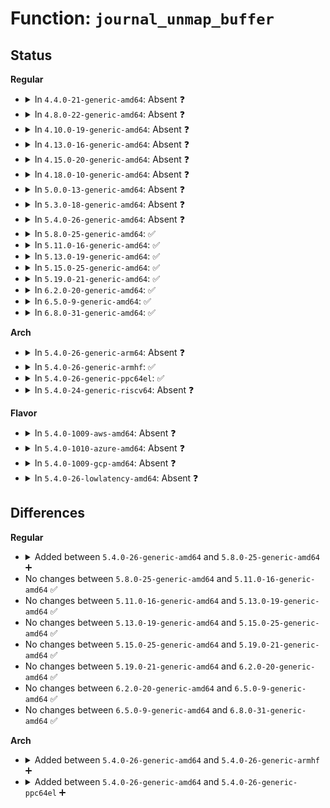 # Function: <code>journal_unmap_buffer</code>

## Status
<b>Regular</b>
<ul>
<li>
<details>
<summary>In <code>4.4.0-21-generic-amd64</code>: Absent ❓</summary>

```json
{
  "name": "journal_unmap_buffer",
  "collision_type": "Unique Static",
  "inline_type": "Full",
  "funcs": [
    {
      "addr": 18446744071581897193,
      "name": "journal_unmap_buffer",
      "external": false,
      "loc": "fs/jbd2/transaction.c:2096",
      "file": "fs/jbd2/transaction.c",
      "inline": "not declared, inlined",
      "caller_inline": [
        "fs/jbd2/transaction.c:jbd2_journal_invalidatepage"
      ],
      "caller_func": []
    }
  ],
  "symbols": []
}
```
</details>
</li>
<li>
<details>
<summary>In <code>4.8.0-22-generic-amd64</code>: Absent ❓</summary>

```json
{
  "name": "journal_unmap_buffer",
  "collision_type": "Unique Static",
  "inline_type": "Full",
  "funcs": [
    {
      "addr": 18446744071582084555,
      "name": "journal_unmap_buffer",
      "external": false,
      "loc": "fs/jbd2/transaction.c:2081",
      "file": "fs/jbd2/transaction.c",
      "inline": "not declared, inlined",
      "caller_inline": [
        "fs/jbd2/transaction.c:jbd2_journal_invalidatepage"
      ],
      "caller_func": []
    }
  ],
  "symbols": []
}
```
</details>
</li>
<li>
<details>
<summary>In <code>4.10.0-19-generic-amd64</code>: Absent ❓</summary>

```json
{
  "name": "journal_unmap_buffer",
  "collision_type": "Unique Static",
  "inline_type": "Full",
  "funcs": [
    {
      "addr": 18446744071582174651,
      "name": "journal_unmap_buffer",
      "external": false,
      "loc": "fs/jbd2/transaction.c:2086",
      "file": "fs/jbd2/transaction.c",
      "inline": "not declared, inlined",
      "caller_inline": [
        "fs/jbd2/transaction.c:jbd2_journal_invalidatepage"
      ],
      "caller_func": []
    }
  ],
  "symbols": []
}
```
</details>
</li>
<li>
<details>
<summary>In <code>4.13.0-16-generic-amd64</code>: Absent ❓</summary>

```json
{
  "name": "journal_unmap_buffer",
  "collision_type": "Unique Static",
  "inline_type": "Full",
  "funcs": [
    {
      "addr": 18446744071582261239,
      "name": "journal_unmap_buffer",
      "external": false,
      "loc": "fs/jbd2/transaction.c:2104",
      "file": "fs/jbd2/transaction.c",
      "inline": "not declared, inlined",
      "caller_inline": [
        "fs/jbd2/transaction.c:jbd2_journal_invalidatepage"
      ],
      "caller_func": []
    }
  ],
  "symbols": []
}
```
</details>
</li>
<li>
<details>
<summary>In <code>4.15.0-20-generic-amd64</code>: Absent ❓</summary>

```json
{
  "name": "journal_unmap_buffer",
  "collision_type": "Unique Static",
  "inline_type": "Full",
  "funcs": [
    {
      "addr": 18446744071582410279,
      "name": "journal_unmap_buffer",
      "external": false,
      "loc": "fs/jbd2/transaction.c:2107",
      "file": "fs/jbd2/transaction.c",
      "inline": "not declared, inlined",
      "caller_inline": [
        "fs/jbd2/transaction.c:jbd2_journal_invalidatepage"
      ],
      "caller_func": []
    }
  ],
  "symbols": []
}
```
</details>
</li>
<li>
<details>
<summary>In <code>4.18.0-10-generic-amd64</code>: Absent ❓</summary>

```json
{
  "name": "journal_unmap_buffer",
  "collision_type": "Unique Static",
  "inline_type": "Full",
  "funcs": [
    {
      "addr": 18446744071582600407,
      "name": "journal_unmap_buffer",
      "external": false,
      "loc": "fs/jbd2/transaction.c:2110",
      "file": "fs/jbd2/transaction.c",
      "inline": "not declared, inlined",
      "caller_inline": [
        "fs/jbd2/transaction.c:jbd2_journal_invalidatepage"
      ],
      "caller_func": []
    }
  ],
  "symbols": []
}
```
</details>
</li>
<li>
<details>
<summary>In <code>5.0.0-13-generic-amd64</code>: Absent ❓</summary>

```json
{
  "name": "journal_unmap_buffer",
  "collision_type": "Unique Static",
  "inline_type": "Full",
  "funcs": [
    {
      "addr": 18446744071582702151,
      "name": "journal_unmap_buffer",
      "external": false,
      "loc": "fs/jbd2/transaction.c:2150",
      "file": "fs/jbd2/transaction.c",
      "inline": "not declared, inlined",
      "caller_inline": [
        "fs/jbd2/transaction.c:jbd2_journal_invalidatepage"
      ],
      "caller_func": []
    }
  ],
  "symbols": []
}
```
</details>
</li>
<li>
<details>
<summary>In <code>5.3.0-18-generic-amd64</code>: Absent ❓</summary>

```json
{
  "name": "journal_unmap_buffer",
  "collision_type": "Unique Static",
  "inline_type": "Full",
  "funcs": [
    {
      "addr": 18446744071582875020,
      "name": "journal_unmap_buffer",
      "external": false,
      "loc": "fs/jbd2/transaction.c:2184",
      "file": "fs/jbd2/transaction.c",
      "inline": "not declared, inlined",
      "caller_inline": [
        "fs/jbd2/transaction.c:jbd2_journal_invalidatepage"
      ],
      "caller_func": []
    }
  ],
  "symbols": []
}
```
</details>
</li>
<li>
<details>
<summary>In <code>5.4.0-26-generic-amd64</code>: Absent ❓</summary>

```json
{
  "name": "journal_unmap_buffer",
  "collision_type": "Unique Static",
  "inline_type": "Full",
  "funcs": [
    {
      "addr": 18446744071582981724,
      "name": "journal_unmap_buffer",
      "external": false,
      "loc": "fs/jbd2/transaction.c:2191",
      "file": "fs/jbd2/transaction.c",
      "inline": "not declared, inlined",
      "caller_inline": [
        "fs/jbd2/transaction.c:jbd2_journal_invalidatepage"
      ],
      "caller_func": []
    }
  ],
  "symbols": []
}
```
</details>
</li>
<li>
<details>
<summary>In <code>5.8.0-25-generic-amd64</code>: ✅</summary>

```c
int journal_unmap_buffer(journal_t * journal, struct buffer_head * bh, int partial_page)
```

```json
{
  "name": "journal_unmap_buffer",
  "collision_type": "Unique Static",
  "inline_type": "No",
  "funcs": [
    {
      "addr": 18446744071583297952,
      "name": "journal_unmap_buffer",
      "external": false,
      "loc": "fs/jbd2/transaction.c:2254",
      "file": "fs/jbd2/transaction.c",
      "inline": "seen, unknown",
      "caller_inline": [],
      "caller_func": [
        "fs/jbd2/transaction.c:jbd2_journal_invalidatepage"
      ]
    }
  ],
  "symbols": [
    {
      "addr": 18446744071583297952,
      "name": "journal_unmap_buffer",
      "section": ".text",
      "bind": "STB_LOCAL",
      "size": 488
    }
  ]
}
```
</details>
</li>
<li>
<details>
<summary>In <code>5.11.0-16-generic-amd64</code>: ✅</summary>

```c
int journal_unmap_buffer(journal_t * journal, struct buffer_head * bh, int partial_page)
```

```json
{
  "name": "journal_unmap_buffer",
  "collision_type": "Unique Static",
  "inline_type": "No",
  "funcs": [
    {
      "addr": 18446744071583413248,
      "name": "journal_unmap_buffer",
      "external": false,
      "loc": "fs/jbd2/transaction.c:2252",
      "file": "fs/jbd2/transaction.c",
      "inline": "seen, unknown",
      "caller_inline": [],
      "caller_func": [
        "fs/jbd2/transaction.c:jbd2_journal_invalidatepage"
      ]
    }
  ],
  "symbols": [
    {
      "addr": 18446744071583413248,
      "name": "journal_unmap_buffer",
      "section": ".text",
      "bind": "STB_LOCAL",
      "size": 488
    }
  ]
}
```
</details>
</li>
<li>
<details>
<summary>In <code>5.13.0-19-generic-amd64</code>: ✅</summary>

```c
int journal_unmap_buffer(journal_t * journal, struct buffer_head * bh, int partial_page)
```

```json
{
  "name": "journal_unmap_buffer",
  "collision_type": "Unique Static",
  "inline_type": "No",
  "funcs": [
    {
      "addr": 18446744071583436096,
      "name": "journal_unmap_buffer",
      "external": false,
      "loc": "fs/jbd2/transaction.c:2257",
      "file": "fs/jbd2/transaction.c",
      "inline": "seen, unknown",
      "caller_inline": [],
      "caller_func": [
        "fs/jbd2/transaction.c:jbd2_journal_invalidatepage"
      ]
    }
  ],
  "symbols": [
    {
      "addr": 18446744071583436096,
      "name": "journal_unmap_buffer",
      "section": ".text",
      "bind": "STB_LOCAL",
      "size": 488
    }
  ]
}
```
</details>
</li>
<li>
<details>
<summary>In <code>5.15.0-25-generic-amd64</code>: ✅</summary>

```c
int journal_unmap_buffer(journal_t * journal, struct buffer_head * bh, int partial_page)
```

```json
{
  "name": "journal_unmap_buffer",
  "collision_type": "Unique Static",
  "inline_type": "No",
  "funcs": [
    {
      "addr": 18446744071583785504,
      "name": "journal_unmap_buffer",
      "external": false,
      "loc": "fs/jbd2/transaction.c:2257",
      "file": "fs/jbd2/transaction.c",
      "inline": "seen, unknown",
      "caller_inline": [],
      "caller_func": [
        "fs/jbd2/transaction.c:jbd2_journal_invalidatepage"
      ]
    }
  ],
  "symbols": [
    {
      "addr": 18446744071583785504,
      "name": "journal_unmap_buffer",
      "section": ".text",
      "bind": "STB_LOCAL",
      "size": 494
    }
  ]
}
```
</details>
</li>
<li>
<details>
<summary>In <code>5.19.0-21-generic-amd64</code>: ✅</summary>

```c
int journal_unmap_buffer(journal_t * journal, struct buffer_head * bh, int partial_page)
```

```json
{
  "name": "journal_unmap_buffer",
  "collision_type": "Unique Static",
  "inline_type": "No",
  "funcs": [
    {
      "addr": 18446744071584348944,
      "name": "journal_unmap_buffer",
      "external": false,
      "loc": "fs/jbd2/transaction.c:2276",
      "file": "fs/jbd2/transaction.c",
      "inline": "seen, unknown",
      "caller_inline": [],
      "caller_func": [
        "fs/jbd2/transaction.c:jbd2_journal_invalidate_folio"
      ]
    }
  ],
  "symbols": [
    {
      "addr": 18446744071584348944,
      "name": "journal_unmap_buffer",
      "section": ".text",
      "bind": "STB_LOCAL",
      "size": 513
    }
  ]
}
```
</details>
</li>
<li>
<details>
<summary>In <code>6.2.0-20-generic-amd64</code>: ✅</summary>

```c
int journal_unmap_buffer(journal_t * journal, struct buffer_head * bh, int partial_page)
```

```json
{
  "name": "journal_unmap_buffer",
  "collision_type": "Unique Static",
  "inline_type": "No",
  "funcs": [
    {
      "addr": 18446744071584999040,
      "name": "journal_unmap_buffer",
      "external": false,
      "loc": "fs/jbd2/transaction.c:2284",
      "file": "fs/jbd2/transaction.c",
      "inline": "seen, unknown",
      "caller_inline": [],
      "caller_func": [
        "fs/jbd2/transaction.c:jbd2_journal_invalidate_folio"
      ]
    }
  ],
  "symbols": [
    {
      "addr": 18446744071584999040,
      "name": "journal_unmap_buffer",
      "section": ".text",
      "bind": "STB_LOCAL",
      "size": 513
    }
  ]
}
```
</details>
</li>
<li>
<details>
<summary>In <code>6.5.0-9-generic-amd64</code>: ✅</summary>

```c
int journal_unmap_buffer(journal_t * journal, struct buffer_head * bh, int partial_page)
```

```json
{
  "name": "journal_unmap_buffer",
  "collision_type": "Unique Static",
  "inline_type": "No",
  "funcs": [
    {
      "addr": 18446744071585226976,
      "name": "journal_unmap_buffer",
      "external": false,
      "loc": "fs/jbd2/transaction.c:2260",
      "file": "fs/jbd2/transaction.c",
      "inline": "seen, unknown",
      "caller_inline": [],
      "caller_func": [
        "fs/jbd2/transaction.c:jbd2_journal_invalidate_folio"
      ]
    }
  ],
  "symbols": [
    {
      "addr": 18446744071585226976,
      "name": "journal_unmap_buffer",
      "section": ".text",
      "bind": "STB_LOCAL",
      "size": 527
    }
  ]
}
```
</details>
</li>
<li>
<details>
<summary>In <code>6.8.0-31-generic-amd64</code>: ✅</summary>

```c
int journal_unmap_buffer(journal_t * journal, struct buffer_head * bh, int partial_page)
```

```json
{
  "name": "journal_unmap_buffer",
  "collision_type": "Unique Static",
  "inline_type": "No",
  "funcs": [
    {
      "addr": 18446744071585459968,
      "name": "journal_unmap_buffer",
      "external": false,
      "loc": "fs/jbd2/transaction.c:2270",
      "file": "fs/jbd2/transaction.c",
      "inline": "seen, unknown",
      "caller_inline": [],
      "caller_func": [
        "fs/jbd2/transaction.c:jbd2_journal_invalidate_folio"
      ]
    }
  ],
  "symbols": [
    {
      "addr": 18446744071585459968,
      "name": "journal_unmap_buffer",
      "section": ".text",
      "bind": "STB_LOCAL",
      "size": 521
    }
  ]
}
```
</details>
</li>
</ul>
<b>Arch</b>
<ul>
<li>
<details>
<summary>In <code>5.4.0-26-generic-arm64</code>: Absent ❓</summary>

```json
{
  "name": "journal_unmap_buffer",
  "collision_type": "Unique Static",
  "inline_type": "Full",
  "funcs": [
    {
      "addr": 18446603336494662436,
      "name": "journal_unmap_buffer",
      "external": false,
      "loc": "fs/jbd2/transaction.c:2191",
      "file": "fs/jbd2/transaction.c",
      "inline": "not declared, inlined",
      "caller_inline": [
        "fs/jbd2/transaction.c:jbd2_journal_invalidatepage"
      ],
      "caller_func": []
    }
  ],
  "symbols": []
}
```
</details>
</li>
<li>
<details>
<summary>In <code>5.4.0-26-generic-armhf</code>: ✅</summary>

```c
int journal_unmap_buffer(journal_t * journal, struct buffer_head * bh, int partial_page)
```

```json
{
  "name": "journal_unmap_buffer",
  "collision_type": "Unique Static",
  "inline_type": "No",
  "funcs": [
    {
      "addr": 3228105588,
      "name": "journal_unmap_buffer",
      "external": false,
      "loc": "fs/jbd2/transaction.c:2191",
      "file": "fs/jbd2/transaction.c",
      "inline": "seen, unknown",
      "caller_inline": [],
      "caller_func": [
        "fs/jbd2/transaction.c:jbd2_journal_invalidatepage"
      ]
    }
  ],
  "symbols": [
    {
      "addr": 3228105588,
      "name": "journal_unmap_buffer",
      "section": ".text",
      "bind": "STB_LOCAL",
      "size": 796
    }
  ]
}
```
</details>
</li>
<li>
<details>
<summary>In <code>5.4.0-26-generic-ppc64el</code>: ✅</summary>

```c
int journal_unmap_buffer(journal_t * journal, struct buffer_head * bh, int partial_page)
```

```json
{
  "name": "journal_unmap_buffer",
  "collision_type": "Unique Static",
  "inline_type": "No",
  "funcs": [
    {
      "addr": 13835058055288477600,
      "name": "journal_unmap_buffer",
      "external": false,
      "loc": "fs/jbd2/transaction.c:2191",
      "file": "fs/jbd2/transaction.c",
      "inline": "seen, unknown",
      "caller_inline": [],
      "caller_func": [
        "fs/jbd2/transaction.c:jbd2_journal_invalidatepage"
      ]
    }
  ],
  "symbols": [
    {
      "addr": 13835058055288477600,
      "name": "journal_unmap_buffer",
      "section": ".text",
      "bind": "STB_LOCAL",
      "size": 1024
    }
  ]
}
```
</details>
</li>
<li>
<details>
<summary>In <code>5.4.0-24-generic-riscv64</code>: Absent ❓</summary>

```json
{
  "name": "journal_unmap_buffer",
  "collision_type": "Unique Static",
  "inline_type": "Full",
  "funcs": [
    {
      "addr": 18446743936274026060,
      "name": "journal_unmap_buffer",
      "external": false,
      "loc": "fs/jbd2/transaction.c:2191",
      "file": "fs/jbd2/transaction.c",
      "inline": "not declared, inlined",
      "caller_inline": [
        "fs/jbd2/transaction.c:jbd2_journal_invalidatepage"
      ],
      "caller_func": []
    }
  ],
  "symbols": []
}
```
</details>
</li>
</ul>
<b>Flavor</b>
<ul>
<li>
<details>
<summary>In <code>5.4.0-1009-aws-amd64</code>: Absent ❓</summary>

```json
{
  "name": "journal_unmap_buffer",
  "collision_type": "Unique Static",
  "inline_type": "Full",
  "funcs": [
    {
      "addr": 18446744071582950460,
      "name": "journal_unmap_buffer",
      "external": false,
      "loc": "fs/jbd2/transaction.c:2191",
      "file": "fs/jbd2/transaction.c",
      "inline": "not declared, inlined",
      "caller_inline": [
        "fs/jbd2/transaction.c:jbd2_journal_invalidatepage"
      ],
      "caller_func": []
    }
  ],
  "symbols": []
}
```
</details>
</li>
<li>
<details>
<summary>In <code>5.4.0-1010-azure-amd64</code>: Absent ❓</summary>

```json
{
  "name": "journal_unmap_buffer",
  "collision_type": "Unique Static",
  "inline_type": "Full",
  "funcs": [
    {
      "addr": 18446744071582887612,
      "name": "journal_unmap_buffer",
      "external": false,
      "loc": "fs/jbd2/transaction.c:2191",
      "file": "fs/jbd2/transaction.c",
      "inline": "not declared, inlined",
      "caller_inline": [
        "fs/jbd2/transaction.c:jbd2_journal_invalidatepage"
      ],
      "caller_func": []
    }
  ],
  "symbols": []
}
```
</details>
</li>
<li>
<details>
<summary>In <code>5.4.0-1009-gcp-amd64</code>: Absent ❓</summary>

```json
{
  "name": "journal_unmap_buffer",
  "collision_type": "Unique Static",
  "inline_type": "Full",
  "funcs": [
    {
      "addr": 18446744071582939068,
      "name": "journal_unmap_buffer",
      "external": false,
      "loc": "fs/jbd2/transaction.c:2191",
      "file": "fs/jbd2/transaction.c",
      "inline": "not declared, inlined",
      "caller_inline": [
        "fs/jbd2/transaction.c:jbd2_journal_invalidatepage"
      ],
      "caller_func": []
    }
  ],
  "symbols": []
}
```
</details>
</li>
<li>
<details>
<summary>In <code>5.4.0-26-lowlatency-amd64</code>: Absent ❓</summary>

```json
{
  "name": "journal_unmap_buffer",
  "collision_type": "Unique Static",
  "inline_type": "Full",
  "funcs": [
    {
      "addr": 18446744071583027055,
      "name": "journal_unmap_buffer",
      "external": false,
      "loc": "fs/jbd2/transaction.c:2191",
      "file": "fs/jbd2/transaction.c",
      "inline": "not declared, inlined",
      "caller_inline": [
        "fs/jbd2/transaction.c:jbd2_journal_invalidatepage"
      ],
      "caller_func": []
    }
  ],
  "symbols": []
}
```
</details>
</li>
</ul>

## Differences
<b>Regular</b>
<ul>
<li>
<details>
<summary>Added between <code>5.4.0-26-generic-amd64</code> and <code>5.8.0-25-generic-amd64</code> ➕</summary>

```c
int journal_unmap_buffer(journal_t * journal, struct buffer_head * bh, int partial_page)
```
</details>
</li>
<li>
No changes between <code>5.8.0-25-generic-amd64</code> and <code>5.11.0-16-generic-amd64</code> ✅
</li>
<li>
No changes between <code>5.11.0-16-generic-amd64</code> and <code>5.13.0-19-generic-amd64</code> ✅
</li>
<li>
No changes between <code>5.13.0-19-generic-amd64</code> and <code>5.15.0-25-generic-amd64</code> ✅
</li>
<li>
No changes between <code>5.15.0-25-generic-amd64</code> and <code>5.19.0-21-generic-amd64</code> ✅
</li>
<li>
No changes between <code>5.19.0-21-generic-amd64</code> and <code>6.2.0-20-generic-amd64</code> ✅
</li>
<li>
No changes between <code>6.2.0-20-generic-amd64</code> and <code>6.5.0-9-generic-amd64</code> ✅
</li>
<li>
No changes between <code>6.5.0-9-generic-amd64</code> and <code>6.8.0-31-generic-amd64</code> ✅
</li>
</ul>
<b>Arch</b>
<ul>
<li>
<details>
<summary>Added between <code>5.4.0-26-generic-amd64</code> and <code>5.4.0-26-generic-armhf</code> ➕</summary>

```c
int journal_unmap_buffer(journal_t * journal, struct buffer_head * bh, int partial_page)
```
</details>
</li>
<li>
<details>
<summary>Added between <code>5.4.0-26-generic-amd64</code> and <code>5.4.0-26-generic-ppc64el</code> ➕</summary>

```c
int journal_unmap_buffer(journal_t * journal, struct buffer_head * bh, int partial_page)
```
</details>
</li>
</ul>
